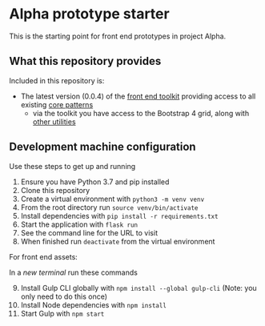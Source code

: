 # Alpha prototype starter

This is the starting point for front end prototypes in project Alpha. 

## What this repository provides

Included in this repository is: 

* The latest version (0.0.4) of the [front end toolkit](https://github.com/nationalarchives/tna-frontend-toolkit) providing access to all existing [core patterns](https://cdn.nationalarchives.gov.uk/toolkit/index.html)  
    * via the toolkit you have access to the Bootstrap 4 grid, along with [other utilities](https://github.com/nationalarchives/tna-frontend-toolkit/blob/develop/sass/navi.scss) 


## Development machine configuration

Use these steps to get up and running

1. Ensure you have Python 3.7 and pip installed
2. Clone this repository
3. Create a virtual environment with `python3 -m venv venv`
4. From the root directory run `source venv/bin/activate` 
5. Install dependencies with `pip install -r requirements.txt`
6. Start the application with `flask run`
7. See the command line for the URL to visit
8. When finished run `deactivate` from the virtual environment

For front end assets:

In a _new terminal_ run these commands

9. Install Gulp CLI globally with `npm install --global gulp-cli` (Note: you only need to do this once)
10. Install Node dependencies with `npm install`
11. Start Gulp with `npm start` 
